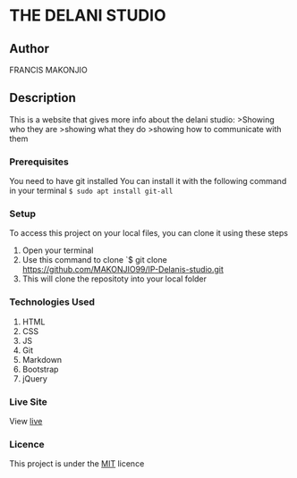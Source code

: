 # THE DELANI STUDIO
## Author
FRANCIS MAKONJIO
## Description
This is a website that gives more info about the delani studio:
          >Showing who they are
          >showing what they do
          >showing how to communicate with them

### Prerequisites
You need to have git installed
You can install it with the following command in your terminal
`$ sudo apt install git-all`
### Setup
To access this project on your local files, you can clone it using these steps
1. Open your terminal
2. Use this command to clone `$ git clone https://github.com/MAKONJIO99/IP-Delanis-studio.git
3. This will clone the repositoty into your local folder

### Technologies Used
1. HTML
2. CSS
3. JS
4. Git
5. Markdown
6. Bootstrap
7. jQuery

### Live Site
View [live](https://makonjio99.github.io/IP-Delanis-studio/)
### Licence
This project is under the  [MIT](LICENSE) licence